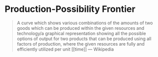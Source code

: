 # Production-Possibility Frontier

> A curve which shows various combinations of the amounts of two goods which can be produced within the given resources and technology/a graphical representation showing all the possible options of output for two products that can be produced using all factors of production, where the given resources are fully and efficiently utilized per unit [[time]] &mdash; Wikipedia
